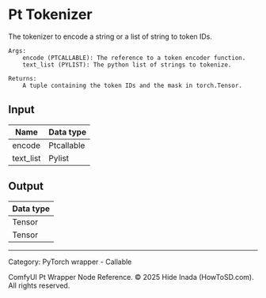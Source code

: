 # Pt Tokenizer
The tokenizer to encode a string or a list of string to token IDs.

    Args:  
        encode (PTCALLABLE): The reference to a token encoder function.  
        text_list (PYLIST): The python list of strings to tokenize.  

    Returns:  
        A tuple containing the token IDs and the mask in torch.Tensor.

## Input
| Name | Data type |
|---|---|
| encode | Ptcallable |
| text_list | Pylist |

## Output
| Data type |
|---|
| Tensor |
| Tensor |

<HR>
Category: PyTorch wrapper - Callable

ComfyUI Pt Wrapper Node Reference. © 2025 Hide Inada (HowToSD.com). All rights reserved.
